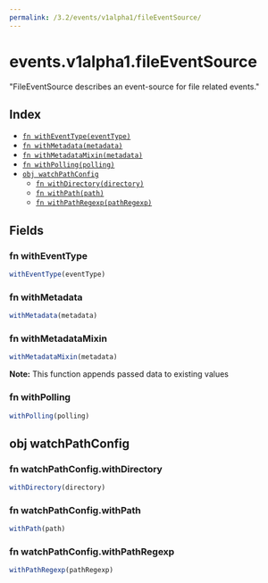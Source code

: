 ```yaml
---
permalink: /3.2/events/v1alpha1/fileEventSource/
---
```


# events.v1alpha1.fileEventSource

"FileEventSource describes an event-source for file related events."

## Index

* [`fn withEventType(eventType)`](#fn-witheventtype)
* [`fn withMetadata(metadata)`](#fn-withmetadata)
* [`fn withMetadataMixin(metadata)`](#fn-withmetadatamixin)
* [`fn withPolling(polling)`](#fn-withpolling)
* [`obj watchPathConfig`](#obj-watchpathconfig)
  * [`fn withDirectory(directory)`](#fn-watchpathconfigwithdirectory)
  * [`fn withPath(path)`](#fn-watchpathconfigwithpath)
  * [`fn withPathRegexp(pathRegexp)`](#fn-watchpathconfigwithpathregexp)

## Fields

### fn withEventType

```ts
withEventType(eventType)
```



### fn withMetadata

```ts
withMetadata(metadata)
```



### fn withMetadataMixin

```ts
withMetadataMixin(metadata)
```



**Note:** This function appends passed data to existing values

### fn withPolling

```ts
withPolling(polling)
```



## obj watchPathConfig



### fn watchPathConfig.withDirectory

```ts
withDirectory(directory)
```



### fn watchPathConfig.withPath

```ts
withPath(path)
```



### fn watchPathConfig.withPathRegexp

```ts
withPathRegexp(pathRegexp)
```

